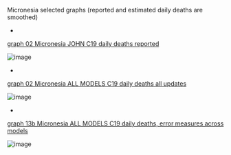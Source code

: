 Micronesia selected graphs (reported and estimated daily deaths are smoothed) 

*

[graph 02 Micronesia JOHN C19 daily deaths reported](https://github.com/pourmalek/CovidLongitudinal/blob/main/output/countries/Micronesia/graph%2002%20Micronesia%20JOHN%20C19%20daily%20deaths%20reported.pdf)

![image](https://github.com/pourmalek/CovidLongitudinal/assets/30849720/75d25dea-0ea8-48b0-a054-241248c2bd0c)

*

[graph 02 Micronesia ALL MODELS C19 daily deaths all updates](https://github.com/pourmalek/CovidLongitudinal/blob/main/output/countries/Micronesia/graph%2002%20Micronesia%20ALL%20MODELS%20C19%20daily%20deaths%20all%20updates.pdf)

![image](https://github.com/pourmalek/CovidLongitudinal/assets/30849720/0ff1d23e-60d6-4477-9204-2d5aa64dd690)

*

[graph 13b Micronesia ALL MODELS C19 daily deaths, error measures across models](https://github.com/pourmalek/CovidLongitudinal/blob/main/output/countries/Micronesia/graph%2013b%20Micronesia%20ALL%20MODELS%20C19%20daily%20deaths%2C%20error%20measures%20across%20models.pdf)

![image](https://github.com/pourmalek/CovidLongitudinal/assets/30849720/c6c8ed63-7e63-4003-8768-660f4675c1a4)
